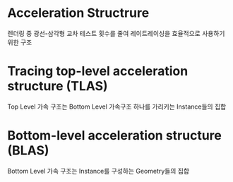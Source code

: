 # Acceleration Structrure

렌더링 중 광선-삼각형 교차 테스트 횟수를 줄여 레이트레이싱을 효율적으로 사용하기위한 구조 

# Tracing top-level acceleration structure (TLAS)

Top Level 가속 구조는 Bottom Level 가속구조 하나를 가리키는 Instance들의 집합

# Bottom-level acceleration structure (BLAS)

Bottom Level 가속 구조는 Instance를 구성하는 Geometry들의 집합

